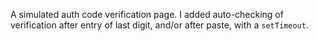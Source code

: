 A simulated auth code verification page. I added auto-checking of verification after entry of last digit, and/or after paste, with a `setTimeout`.
